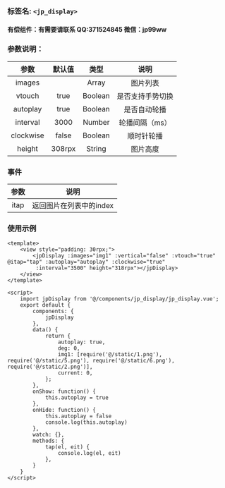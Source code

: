 ### 标签名: ```<jp_display>```
#### 有偿组件：有需要请联系 QQ:371524845   微信：jp99ww
### 参数说明： 
| 参数        | 默认值    | 类型 |  说明  |
|  :----:   |  :----:  | :----:  |:----:  |
|    images   |   |   Array |图片列表 |
| vtouch        |  true  |   Boolean   |是否支持手势切换  |
| autoplay        |    true   |  Boolean  |是否自动轮播 |
| interval        |    3000   |  Number  |轮播间隔（ms） |
| clockwise        |    false   |  Boolean  |顺时针轮播 |
| height        |    308rpx   |  String  |图片高度 |

### 事件

| 参数         |  说明  |
|  :----:   |  :----:  |
|    itap   | 返回图片在列表中的index  |


### 使用示例
```
<template>
	<view style="padding: 30rpx;">
		<jpDisplay :images="img1" :vertical="false" :vtouch="true" @itap="tap" :autoplay="autoplay" :clockwise="true"
		 :interval="3500" height="318rpx"></jpDisplay>
	</view>
</template>

<script>
	import jpDisplay from '@/components/jp_display/jp_display.vue';
	export default {
		components: {
			jpDisplay
		},
		data() {
			return {
				autoplay: true,
				deg: 0,
				img1: [require('@/static/1.png'), require('@/static/5.png'), require('@/static/6.png'), require('@/static/2.png')],
				current: 0,
			};
		},
		onShow: function() {
			this.autoplay = true
		},
		onHide: function() {
			this.autoplay = false
			console.log(this.autoplay)
		},
		watch: {},
		methods: {
			tap(el, eit) {
				console.log(el, eit)
			},
		}
	}
</script>


```